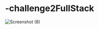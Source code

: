 # -challenge2FullStack
![Screenshot (8)](https://github.com/sejal-nodejs/-challenge2FullStack/assets/107394413/771cb85f-1113-4059-9cbd-3b6e35592a23)
